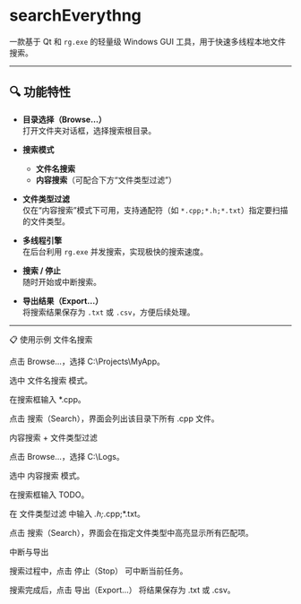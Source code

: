 # searchEverythng

一款基于 Qt 和 `rg.exe` 的轻量级 Windows GUI 工具，用于快速多线程本地文件搜索。

---

## 🔍 功能特性

- **目录选择（Browse…）**  
  打开文件夹对话框，选择搜索根目录。

- **搜索模式**  
  - **文件名搜索**  
  - **内容搜索**（可配合下方“文件类型过滤”）

- **文件类型过滤**  
  仅在“内容搜索”模式下可用，支持通配符（如 `*.cpp;*.h;*.txt`）指定要扫描的文件类型。

- **多线程引擎**  
  在后台利用 `rg.exe` 并发搜索，实现极快的搜索速度。

- **搜索 / 停止**  
  随时开始或中断搜索。

- **导出结果（Export…）**  
  将搜索结果保存为 `.txt` 或 `.csv`，方便后续处理。

---
📋 使用示例
文件名搜索

点击 Browse…，选择 C:\Projects\MyApp。

选中 文件名搜索 模式。

在搜索框输入 *.cpp。

点击 搜索（Search），界面会列出该目录下所有 .cpp 文件。

内容搜索 + 文件类型过滤

点击 Browse…，选择 C:\Logs。

选中 内容搜索 模式。

在搜索框输入 TODO。

在 文件类型过滤 中输入 *.h;*.cpp;*.txt。

点击 搜索（Search），界面会在指定文件类型中高亮显示所有匹配项。

中断与导出

搜索过程中，点击 停止（Stop） 可中断当前任务。

搜索完成后，点击 导出（Export…） 将结果保存为 .txt 或 .csv。
